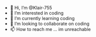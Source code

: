 - 👋 Hi, I’m @Klair-755
- 👀 I’m interested in coding
- 🌱 I’m currently learning coding
- 💞️ I’m looking to collaborate on coding
- 📫 How to reach me ... im unreachable

<!---
Klair-755/Klair-755 is a ✨ special ✨ repository because its `README.md` (this file) appears on your GitHub profile.
You can click the Preview link to take a look at your changes.
--->

